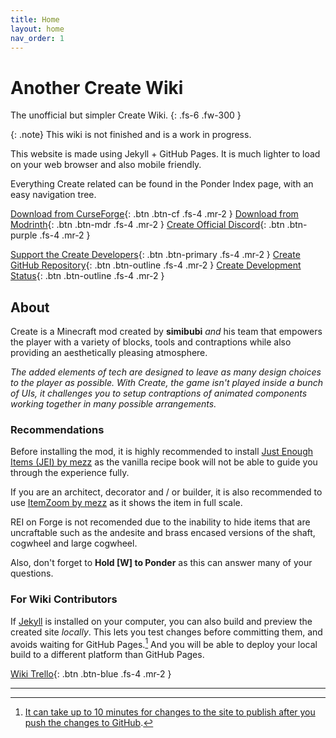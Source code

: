 ```yaml
---
title: Home
layout: home
nav_order: 1
---
```

# Another Create Wiki

The unofficial but simpler Create Wiki.
{: .fs-6 .fw-300 }

{: .note}
This wiki is not finished and is a work in progress.

This website is made using Jekyll + GitHub Pages.
It is much lighter to load on your web browser and also mobile friendly.

Everything Create related can be found in the Ponder Index page, with an easy navigation tree.

[Download from CurseForge]{: .btn .btn-cf .fs-4 .mr-2 }
[Download from Modrinth]{: .btn .btn-mdr .fs-4 .mr-2 }
[Create Official Discord]{: .btn .btn-purple .fs-4 .mr-2 }

[Support the Create Developers]{: .btn .btn-primary .fs-4 .mr-2 }
[Create GitHub Repository]{: .btn .btn-outline .fs-4 .mr-2 }
[Create Development Status]{: .btn .btn-outline .fs-4 .mr-2 }

## About
Create is a Minecraft mod created by **simibubi** *and* his team that empowers the player with a variety of blocks, tools and contraptions while also providing an aesthetically pleasing atmosphere.

*The added elements of tech are designed to leave as many design choices to the player as possible. With Create, the game isn't played inside a bunch of UIs, it challenges you to setup contraptions of animated components working together in many possible arrangements.*

### Recommendations
Before installing the mod, it is highly recommended to install [Just Enough Items (JEI) by mezz](https://www.curseforge.com/minecraft/mc-mods/jei) as the vanilla recipe book will not be able to guide you through the experience fully. 

If you are an architect, decorator and / or builder, it is also recommended to use [ItemZoom by mezz](https://www.curseforge.com/minecraft/mc-mods/itemzoom) as it shows the item in full scale.

REI on Forge is not recomended due to the inability to hide items that are uncraftable such as the andesite and brass encased versions of the shaft, cogwheel and large cogwheel.

Also, don't forget to **Hold [W] to Ponder** as this can answer many of your questions.


### For Wiki Contributors
If [Jekyll] is installed on your computer, you can also build and preview the created site *locally*. This lets you test changes before committing them, and avoids waiting for GitHub Pages.[^1] And you will be able to deploy your local build to a different platform than GitHub Pages.

[Wiki Trello]{: .btn .btn-blue .fs-4 .mr-2 }

----

[^1]: [It can take up to 10 minutes for changes to the site to publish after you push the changes to GitHub](https://docs.github.com/en/pages/setting-up-a-github-pages-site-with-jekyll/creating-a-github-pages-site-with-jekyll#creating-your-site).

[Download from CurseForge]: https://www.curseforge.com/minecraft/mc-mods/create
[Download from Modrinth]: https://modrinth.com/mod/create
[Create GitHub Repository]: https://r.createmod.net/gh
[Create Official Discord]: https://discord.gg/AjRTh6B
[Support the Create Developers]: https://github.com/Creators-of-Create/Create/wiki/Supporting-the-Project
[Create Development Status]: https://github.com/Creators-of-Create/Create/wiki/dev.status
[Wiki Trello]: https://trello.com/b/uUDDf4je/another-create-wiki
[Jekyll]: https://jekyllrb.com